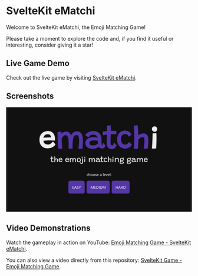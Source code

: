 # SvelteKit eMatchi

Welcome to SvelteKit eMatchi, the Emoji Matching Game!

Please take a moment to explore the code and, if you find it useful or interesting, consider giving it a star!

## Live Game Demo
Check out the live game by visiting [SvelteKit eMatchi](https://svelte-ematchi.vercel.app/).

## Screenshots
![SvelteKit eMatchi](https://raw.githubusercontent.com/ala-garbaa-pro/svelte-ematchi/main/poster.png)

## Video Demonstrations
Watch the gameplay in action on YouTube: [Emoji Matching Game - SvelteKit eMatchi](https://www.youtube.com/watch?v=1W-ETn6goFQ).

You can also view a video directly from this repository: [SvelteKit Game - Emoji Matching Game](https://raw.githubusercontent.com/ala-garbaa-pro/svelte-ematchi/main/SvelteKit%20Game%20-%20svelte-ematchi%20-%20the%20Emoji%20Matching%20Game.mp4).
